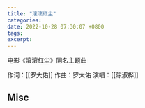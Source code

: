```yaml
---
title: "滚滚红尘"
categories: 
date: 2022-10-28 07:30:07 +0800
tags: 
excerpt: 
---
```


电影《滚滚红尘》同名主题曲

作词：[[罗大佑]]
作曲：罗大佑
演唱：[[陈淑桦]]







## Misc



